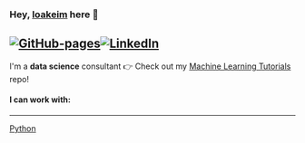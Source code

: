 ### Hey, [Ioakeim](https://ioakeim-h.github.io/) here :wave:

[![GitHub-pages](https://img.shields.io/badge/GitHub%20Pages-222222?style=for-the-badge&logo=GitHub%20Pages&logoColor=white)](https://ioakeim-h.github.io/)[![LinkedIn](https://img.shields.io/badge/LinkedIn-0077B5?style=for-the-badge&logo=linkedin&logoColor=white)](https://www.linkedin.com/in/ioakeim-h/)
---
I'm a **data science** consultant
:point_right: Check out my [Machine Learning Tutorials](https://github.com/ioakeim-h/Machine-Learning-Tutorials) repo!

#### I can work with:
---
[Python](https://img.shields.io/badge/Python-FFD43B?style=for-the-badge&logo=python&logoColor=blue)

<!--
**ioakeim-h/ioakeim-h** is a ✨ _special_ ✨ repository because its `README.md` (this file) appears on your GitHub profile.

Here are some ideas to get you started:


- 📫 How to reach me: ...

-->
